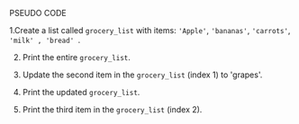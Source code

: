 PSEUDO CODE

1.Create a list called `grocery_list` with items: `'Apple'`, `'bananas'`, `'carrots'`, `'milk' , 'bread' `.

2. Print the entire `grocery_list`.

3. Update the second item in the `grocery_list` (index 1) to 'grapes'.

4. Print the updated `grocery_list`.

5. Print the third item in the `grocery_list` (index 2).